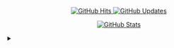 <p align="center">
    <a href="https://github.com/alixyzy" target="_blank">
        <img alt="GitHub Hits" src="https://badges.pufler.dev/visits/alixyzy/alixyzy?style=flat-square&label=Visits&color=success&logo=GitHub&logoColor=white&labelColor=373e4d"/>
    </a>
    <a href="https://github.com/alixyzy/alixyzy" target="_blank">
        <img alt="GitHub Updates" src="https://img.shields.io/github/last-commit/alixyzy/alixyzy?style=flat-square&label=Updated&labelColor=373e4d&color=44cc11"/>
    </a>
    <!--
    <a href="https://facebook.com/" target="_blank">
        <img alt="Facebook" src="https://img.shields.io/badge/Facebook-46a2f1.svg?&style=flat-square&logo=facebook&logoColor=white"/>
    </a>
    <a href="https://instagram.com" target="_blank">
        <img alt="Instagram" src="https://img.shields.io/badge/Instagram-46a2f1.svg?&style=flat-square&logo=Instagram&logoColor=white"/>
    </a>
    -->
</p>

<p align="center">
<a href="#">
    <img alt="GitHub Stats" src="https://github-readme-stats.vercel.app/api?username=alixyzy&show_icons=true&hide_border=true&icon_color=cf8ef4&title_color=63c5ea&text_color=fa74b2"/>
</a>
</p>

<details>
<summary></summary>
    <p align="center">
    <a href="#">
        <img alt="Top Language" src="https://github-readme-stats.vercel.app/api/top-langs/?username=alixyzy&hide=html,&hide_border=true&title_color=63c5ea&text_color=fa74b2"/>
    </a>
    </p>
</details>
